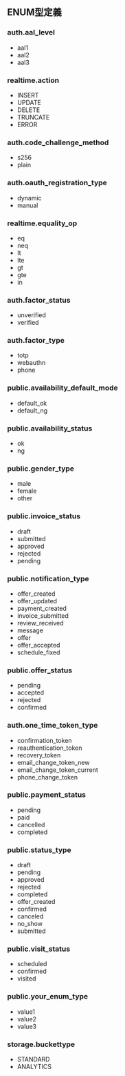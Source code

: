 ## ENUM型定義

### auth.aal_level
- aal1
- aal2
- aal3

### realtime.action
- INSERT
- UPDATE
- DELETE
- TRUNCATE
- ERROR

### auth.code_challenge_method
- s256
- plain

### auth.oauth_registration_type
- dynamic
- manual

### realtime.equality_op
- eq
- neq
- lt
- lte
- gt
- gte
- in

### auth.factor_status
- unverified
- verified

### auth.factor_type
- totp
- webauthn
- phone

### public.availability_default_mode
- default_ok
- default_ng

### public.availability_status
- ok
- ng

### public.gender_type
- male
- female
- other

### public.invoice_status
- draft
- submitted
- approved
- rejected
- pending

### public.notification_type
- offer_created
- offer_updated
- payment_created
- invoice_submitted
- review_received
- message
- offer
- offer_accepted
- schedule_fixed

### public.offer_status
- pending
- accepted
- rejected
- confirmed

### auth.one_time_token_type
- confirmation_token
- reauthentication_token
- recovery_token
- email_change_token_new
- email_change_token_current
- phone_change_token

### public.payment_status
- pending
- paid
- cancelled
- completed

### public.status_type
- draft
- pending
- approved
- rejected
- completed
- offer_created
- confirmed
- canceled
- no_show
- submitted

### public.visit_status
- scheduled
- confirmed
- visited

### public.your_enum_type
- value1
- value2
- value3

### storage.buckettype
- STANDARD
- ANALYTICS
